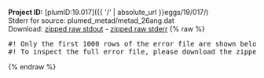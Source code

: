 **Project ID:** [plumID:19.017]({{ '/' | absolute_url }}eggs/19/017/)  
Stderr for source:  plumed_metad/metad_26ang.dat   
Download: [zipped raw stdout](metad_26ang.dat.plumed.stdout.txt.zip) - [zipped raw stderr](metad_26ang.dat.plumed.stderr.txt.zip) 
{% raw %}
<pre>
#! Only the first 1000 rows of the error file are shown below
#! To inspect the full error file, please download the zipped raw stderr file above
</pre>
{% endraw %}
